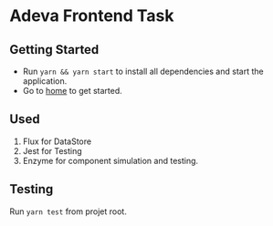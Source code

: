 # Adeva Frontend Task

## Getting Started

* Run `yarn && yarn start` to install all dependencies and start the application.
* Go to [home](http://localhost:8081) to get started.

## Used 
1. Flux for DataStore
2. Jest for Testing
3. Enzyme for component simulation and testing. 

## Testing 
Run `yarn test` from projet root. 

